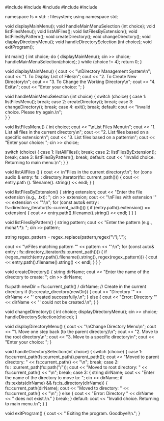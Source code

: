 #include <iostream>
#include <filesystem>
#include <vector>
#include <regex>
#include <string>

namespace fs = std: : filesystem;
using namespace std;

void displayMainMenu();
void handleMainMenuSelection (int choice);
void listFilesMenu();
void listAllFiles();
void listFilesByExtension();
void listFilesByPattern();
void createDirectory();
void changeDirectory();
void diaplayDirectoryMenu();
void handleDirectorySelection (int choice);
void exitProgram();

int main() {
    int choice;
    do {
       displayMainMenu();
       cin >> choice;
       handleMainMenuSelection(choice);
    } while (choice != 4);
    return 0;
}

void diaplayMainMenu() {
      cout << "\nDirectory Management System\n";
      cout << "1. To Display List of Files\n";
      cout << "2. To Create New Directory\n";
      cout << "3. To Change the Working Directory\n";
      cout << "4. Exit\n";
      cout << "Enter your choice: ";
}

void handleMainMenuSelection (int choice) {
    switch (choice) {
        case 1:
          listFilesMenu();
            break;
        case 2:
           createDirectory();
            break;
        case 3:
           changeDirectory();
            break;
        case 4:
            exit();
            break;
            default:
             cout << "Invalid choice. Please try again.\n";    
    }
}

void listFilesMenu() {
    int choice;
    cout << "\nList Files Menu\n";
    cout << "1. List all files in the current directory\n";
    cout << "2. List files based on a specific extension\n";
    cout << "3. List files based on a pattern\n";
    cout << "Enter your choice: ";
    cin >> choice;
    
switch (choice) {
        case 1:
           listAllFiles();
            break;
        case 2:
           listFilesByExtension();
            break;
        case 3:
           listFilesByPattern();
            break;
        default:
            cout << "Invalid choice. Returning to main menu.\n";
    }
}

void listAllFiles () {
cout << \n"Files in the current directory:\n";
for (cons audio & entry: fs: : directory_iterator(fs:: current_path())) {
cout << entry.path (). filename(). string() << endl;
   }
}

void listFilesByExtension() {
    string extension;
    cout << "Enter the file extension (e.g., .txt): ";
    cin >> extension;
    cout << "\nFiles with extension '" << extension << "':\n";
    for (const auto& entry : fs::directory_iterator(fs::current_path())) {
        if (entry.path().extension() == extension) {
cout << entry.path().filename().string() << endl;
        }
    }
}

void listFilesByPattern() {
    string pattern;
    cout << "Enter the pattern (e.g., moha*.*): ";
    cin >> pattern;
     
string regex_pattern = regex_replace(pattern,regex("\\*"),".*");
    
cout << "\nFiles matching pattern '" << pattern << "':\n";
    for (const auto& entry : fs::directory_iterator(fs::current_path())) {
    if (regex_match(entry.path().filename().string(), 
    regex(regex_pattern))) {
        cout << entry.path().filename().string() << endl;
        }
    }
}

void createDirectory() {
    string dirName;
    cout << "Enter the name of the directory to create: ";
    cin >> dirName;

fs::path newDir = fs::current_path() / dirName; // Create in the current directory
    if (fs::create_directory(newDir)) {
        cout << "Directory '" << dirName << "' created successfully.\n";
    } else {
        cout << "Error: Directory '" << dirName << "' could not be created.\n";
    }
}

void changeDirectory() {
    int choice;
    displayDirectoryMenu();
    cin >> choice;
handleDirectorySelection(choice);
}

void displayDirectoryMenu() {
    cout << "\nChange Directory Menu\n";
    cout << "1. Move one step back (to the parent directory)\n";
    cout << "2. Move to the root directory\n";
    cout << "3. Move to a specific directory\n";
    cout << "Enter your choice: ";
}

void handleDirectorySelection(int choice) {
    switch (choice) {
        case 1:    fs::current_path(fs::current_path().parent_path());
    cout << "Moved to parent directory: " << fs::current_path() << "\n";
            break;
        case 2:       
fs : :current_path(fs::path("/"));
    cout << "Moved to root directory: " << fs::current_path() << "\n";
            break;
        case 3: {
        string dirName;
        cout << "Enter the name of the directory to move to: ";
        cin >> dirName;
            if (fs::exists(dirName) && fs::is_directory(dirName)) {
                fs::current_path(dirName);
        cout << "Moved to directory: " << fs::current_path() << "\n";
} else {
cout << "Error: Directory " << dirName << " does not exist.\n."
}
break;
}
default: 
cout << "Invalid choice. Returning to main menu.\n";
}
}

void exitProgram() {
cout << " Exiting the program. Goodbye!\n.";
}



    
       

